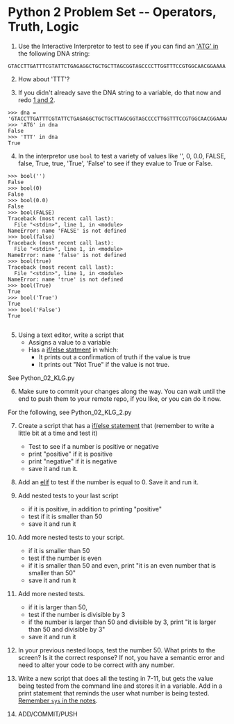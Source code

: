 Python 2 Problem Set -- Operators, Truth, Logic
===================

1. Use the Interactive Interpretor to test to see if you can find an ['ATG' in](https://github.com/prog4biol/pfb2019#membership-operators) the following DNA string:

```
GTACCTTGATTTCGTATTCTGAGAGGCTGCTGCTTAGCGGTAGCCCCTTGGTTTCCGTGGCAACGGAAAA
```

2. How about 'TTT'?

3. If you didn't already save the DNA string to a variable, do that now and redo [1 and 2](https://github.com/prog4biol/pfb2019#membership-operators).

```
>>> dna = 'GTACCTTGATTTCGTATTCTGAGAGGCTGCTGCTTAGCGGTAGCCCCTTGGTTTCCGTGGCAACGGAAAA'
>>> 'ATG' in dna
False
>>> 'TTT' in dna
True

```


4. In the interpretor use `bool` to test a variety of values like '', 0, 0.0, FALSE, false, True, true, 'True', 'False' to see if they evalue to True or False.


```
>>> bool('')
False
>>> bool(0)
False
>>> bool(0.0)
False
>>> bool(FALSE)
Traceback (most recent call last):
  File "<stdin>", line 1, in <module>
NameError: name 'FALSE' is not defined
>>> bool(false)
Traceback (most recent call last):
  File "<stdin>", line 1, in <module>
NameError: name 'false' is not defined
>>> bool(true)
Traceback (most recent call last):
  File "<stdin>", line 1, in <module>
NameError: name 'true' is not defined
>>> bool(True)
True
>>> bool('True')
True
>>> bool('False')
True


```


5. Using a text editor, write a script that 
    - Assigns a value to a variable
    - Has a [if/else statment](https://github.com/prog4biol/pfb2019#logic-control-statements) in which:
       - It prints out a confirmation of truth if the value is true
       - It prints out "Not True" if the value is not true. 

See Python_02_KLG.py

6. Make sure to commit your changes along the way. You can wait until the end to push them to your remote repo, if you like, or you can do it now. 


For the following, see Python_02_KLG_2.py

7. Create a script that has a [if/else statement](https://github.com/prog4biol/pfb2019#if-statement) that (remember to write a little bit at a time and test it)
    - Test to see if a number is positive or negative
    - print "positive" if it is positive
    - print "negative" if it is negative
    - save it and run it.
8. Add an [elif](https://github.com/prog4biol/pfb2019#ifelif) to test if the number is equal to 0. Save it and run it.

9. Add nested tests to your last script
    - if it is positive, in addition to printing "positive"
    - test if it is smaller than 50
    - save it and run it    
            
10. Add more nested tests to your script.
    - if it is smaller than 50
    - test if the number is even
    - if it is smaller than 50 and even, print "it is an even number that is smaller than 50"
    - save it and run it
         
11. Add more nested tests.  
    -  if it is larger than 50,  
    -  test if the number is divisible by 3  
    -  if the number is larger than 50 and divisible by 3, print "it is larger than 50 and divisible by 3"  
    -  save it and run it

12. In your previous nested loops, test the number 50. What prints to the screen? Is it the correct response? If not, you have a semantic error and need to alter your code to be correct with any number.  

13. Write a new script that does all the testing in 7-11, but gets the value being tested from the command line and stores it in a variable. Add in a print statement that reminds the user what number is being tested. [Remember `sys` in the notes](pfb2019#command-line-parameters-a-special-built-in-list). 



13. ADD/COMMIT/PUSH
